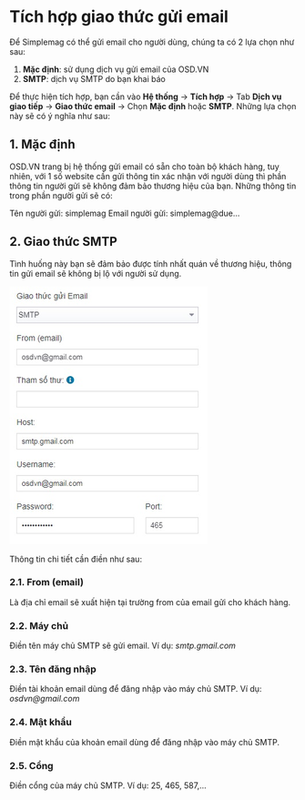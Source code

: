 # Tích hợp giao thức gửi email
Để Simplemag có thể gửi email cho người dùng, chúng ta có 2 lựa chọn như sau:

1. **Mặc định**: sử dụng dịch vụ gửi email của OSD.VN
2. **SMTP**: dịch vụ SMTP do bạn khai báo

Để thực hiện tích hợp, bạn cần vào **Hệ thống** -> **Tích hợp** -> Tab **Dịch vụ giao tiếp** -> **Giao thức email** -> Chọn **Mặc định** hoặc **SMTP**. Những lựa chọn này sẽ có ý nghĩa như sau:

## 1. Mặc định
OSD.VN trang bị hệ thống gửi email có sẵn cho toàn bộ khách hàng, tuy nhiên, với 1 số website cần gửi thông tin xác nhận với người dùng thì phần thông tin người gửi sẽ không đảm bảo thương hiệu của bạn. 
Những thông tin trong phần người gửi sẽ có:

Tên người gửi: simplemag
Email người gửi: simplemag@due...

## 2. Giao thức SMTP
Tình huống này bạn sẽ đảm bảo được tính nhất quán về thương hiệu, thông tin gửi email sẽ không bị lộ với người sử dụng.

![Cấu hình email với giao thức SMPT](img/email-smtp.jpg)

Thông tin chi tiết cần điền như sau:

### 2.1. From (email)
Là địa chỉ email sẽ xuất hiện tại trường from của email gửi cho khách hàng.

### 2.2. Máy chủ
Điền tên máy chủ SMTP sẽ gửi email. Ví dụ: _smtp.gmail.com_

### 2.3. Tên đăng nhập
Điền tài khoản email dùng để đăng nhập vào máy chủ SMTP. Ví dụ: _osdvn@gmail.com_

### 2.4. Mật khẩu
Điền mật khẩu của khoản email dùng để đăng nhập vào máy chủ SMTP.

### 2.5. Cổng
Điền cổng của máy chủ SMTP. Ví dụ: 25, 465, 587,...